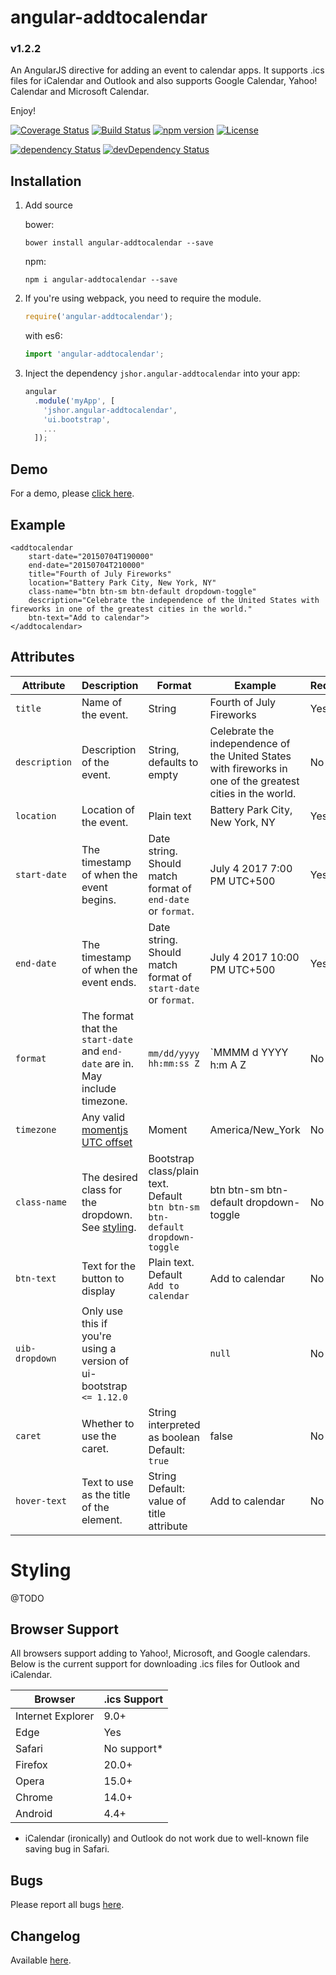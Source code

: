# angular-addtocalendar

### v1.2.2

An AngularJS directive for adding an event to calendar apps. It supports .ics files for iCalendar and Outlook and also supports Google Calendar, Yahoo! Calendar and Microsoft Calendar.

Enjoy!

[![Coverage Status](https://coveralls.io/repos/github/jshor/angular-addtocalendar/badge.svg?branch=master)](https://coveralls.io/github/jshor/angular-addtocalendar?branch=master) [![Build Status](https://travis-ci.org/jshor/angular-addtocalendar.svg?branch=master)](https://travis-ci.org/jshor/angular-addtocalendar) [![npm version](https://badge.fury.io/js/angular-addtocalendar.svg)](https://badge.fury.io/js/angular-addtocalendar) [![License](http://img.shields.io/:license-mit-blue.svg)](http://doge.mit-license.org)

[![dependency Status](https://david-dm.org/jshor/angular-addtocalendar/status.png)](https://david-dm.org/jshor/angular-addtocalendar#info=dependencies) [![devDependency Status](https://david-dm.org/jshor/angular-addtocalendar/dev-status.png)](https://david-dm.org/jshor/angular-addtocalendar#info=devDependencies)

## Installation

1. Add source

    bower:
    ```
    bower install angular-addtocalendar --save
    ```
    npm:

    ```
    npm i angular-addtocalendar --save
    ```

2. If you're using webpack, you need to require the module.

    ```javascript
    require('angular-addtocalendar');
    ```

    with es6:

    ```javascript
    import 'angular-addtocalendar';
    ```

3. Inject the dependency `jshor.angular-addtocalendar` into your app:

    ```javascript
    angular
      .module('myApp', [
        'jshor.angular-addtocalendar', 
        'ui.bootstrap',
        ...
      ]);
    ```

## Demo

For a demo, please [click here](http://jshor.github.io/angular-addtocalendar/demo/).

## Example

```
<addtocalendar
    start-date="20150704T190000"
    end-date="20150704T210000"
    title="Fourth of July Fireworks"
    location="Battery Park City, New York, NY"
    class-name="btn btn-sm btn-default dropdown-toggle"
    description="Celebrate the independence of the United States with fireworks in one of the greatest cities in the world."
    btn-text="Add to calendar">
</addtocalendar>
```

## Attributes

| **Attribute**        | **Description**                                                                                               | **Format**                                                                    | **Example**                                                                                                 | **Required**  |
|----------------------|-------------------------------------------------------------------------------------------------------------- |------------------------------------------------------------------------------ |------------------------------------------------------------------------------------------------------------ |-------------- |
| `title`              | Name of the event.                                                                                            | String                                                                        | Fourth of July Fireworks                                                                                    | Yes           |
| `description`        | Description of the event.                                                                                     | String, defaults to empty                                                     | Celebrate the independence of the United States with fireworks in one of the greatest cities in the world.  | No            |
| `location`           | Location of the event.                                                                                        | Plain text                                                                    | Battery Park City, New York, NY                                                                             | Yes           |
| `start-date`         | The timestamp of when the event begins.                                                                       | Date string. Should match format of `end-date` or `format`.                   | July 4 2017 7:00 PM UTC+500                                                                                 | Yes           |
| `end-date`           | The timestamp of when the event ends.                                                                         | Date string. Should match format of `start-date` or `format`.                 | July 4 2017 10:00 PM UTC+500                                                                                | Yes           |
| `format`             | The format that the `start-date` and `end-date` are in. May include timezone.                                 | `mm/dd/yyyy hh:mm:ss Z`                                                       | `MMMM d YYYY h:m A Z                                                                                        | No            |
| `timezone`           | Any valid [momentjs UTC offset](http://momentjs.com/docs/#/parsing/utc/)                                      | Moment                                                                        | America/New_York                                                                                            | No            |
| `class-name`         | The desired class for the dropdown. See [styling]().                                                          | Bootstrap class/plain text. Default `btn btn-sm btn-default dropdown-toggle`  | btn btn-sm btn-default dropdown-toggle                                                                      | No            |
| `btn-text`           | Text for the button to display                                                                                | Plain text. Default `Add to calendar`                                         | Add to  calendar                                                                                            | No            |
| `uib-dropdown`       | Only use this if you're using a version of ui-bootstrap `<= 1.12.0`                                           |                                                                               | `null`                                                                                                      | No            |
| `caret`              | Whether to use the caret.                                                                                     | String interpreted as boolean Default: `true`                                 | false                                                                                                       | No            |
| `hover-text`         | Text to use as the title of the element.                                                                      | String Default: value of title attribute                                      | Add to calendar                                                                                             | No            |

# Styling

@TODO

## Browser Support

All browsers support adding to Yahoo!, Microsoft, and Google calendars. Below is the current support for downloading .ics files for Outlook and iCalendar.

| Browser           | .ics Support |
|-------------------|--------------|
| Internet Explorer | 9.0+         |
| Edge              | Yes          |
| Safari            | No support*  |
| Firefox           | 20.0+        |
| Opera             | 15.0+        |
| Chrome            | 14.0+        |
| Android           | 4.4+         |

* iCalendar (ironically) and Outlook do not work due to well-known file saving bug in Safari.

## Bugs

Please report all bugs [here](https://github.com/jshor/angular-addtocalendar/issues).

## Changelog

Available [here](https://github.com/jshor/angular-addtocalendar/blob/master/CHANGELOG.md).
